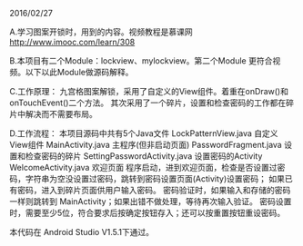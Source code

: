 2016/02/27

A.学习图案开锁时，用到的内容。视频教程是慕课网 http://www.imooc.com/learn/308

B.本项目有二个Module：lockview、mylockview。第二个Module 更符合视频。以下以此Module做源码解释。

C.工作原理：
    九宫格图案解锁，采用了自定义的View组件。着重在onDraw()和onTouchEvent()二个方法。
    其次采用了一个碎片，设置和检查密码的工作都在碎片中解决而不需要布局。

D.工作流程：
    本项目源码中共有5个Java文件
    LockPatternView.java            自定义View组件
    MainActivity.java               主程序(但非启动页面)
    PasswordFragment.java           设置和检查密码的碎片
    SettingPasswordActivity.java    设置密码的Activity
    WelcomeActivity.java            欢迎页面
    程序启动，进到欢迎页面，检查是否设置过密码，字符串为空没设置过密码，跳转到密码设置页面(Activity)设置密码；
如果已有密码，进入到碎片页面供用户输入密码。
    密码验证时，如果输入和存储的密码一样则跳转到 MainActivity；如果出错不做处理，等待再次输入验证。
    密码设置时，需要至少5位，符合要求后按确定按钮存入；还可以按重置按钮重设密码。

  本代码在 Android Studio V1.5.1下通过。